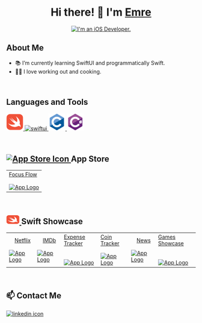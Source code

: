 <h1 align="center">Hi there! 👋 I'm <a href="https://www.linkedin.com/in/emre-usul-5a4351189">Emre</a></h1>

<p align="center">
  <a href="https://git.io/typing-svg">
    <img src="https://readme-typing-svg.herokuapp.com?font=Fira+Code&duration=3000&pause=4000&color=F7BD33&center=true&width=435&lines=I'm+an+iOS+Developer." alt="I'm an iOS Developer." />
  </a>
</p>

<h2 align="left">About Me</h2>

- 📚 I’m currently learning SwiftUI and programmatically Swift.
- 🏋️‍♂️ I love working out and cooking.
 
&nbsp;
<h2 align="left">Languages and Tools</h2>

<p align="left">
  <a href="https://developer.apple.com/swift">
    <img src="https://raw.githubusercontent.com/devicons/devicon/master/icons/swift/swift-original.svg" alt="swift" title="Swift" width="45" height="45" />
  </a>
  <a href="https://developer.apple.com/xcode/swiftui">
    <img src="https://developer.apple.com/assets/elements/icons/swiftui/swiftui-96x96_2x.png" alt="swiftui" title="SwiftUI" width="49" height="46" />
  </a>
  <a href="https://www.programiz.com/c-programming">
    <img src="https://raw.githubusercontent.com/devicons/devicon/master/icons/c/c-original.svg" alt="c" title="C" width="45" height="45" />
  </a>
  <a href="https://learn.microsoft.com/en-us/dotnet/csharp">
    <img src="https://raw.githubusercontent.com/devicons/devicon/master/icons/csharp/csharp-original.svg" alt="csharp" title="C#" width="45" height="45" />
  </a>
</p>

&nbsp;
<h2 align="left">
  <a href="https://www.apple.com/app-store">
    <img src="https://upload.wikimedia.org/wikipedia/commons/6/67/App_Store_%28iOS%29.svg" width="38" height="23" alt="App Store Icon"/>
  </a>
  App Store
</h2>

<table>
  <tr>
    <td>
      <a href="https://apps.apple.com/us/app/focusflow/id6448875403">Focus Flow</a>
      <br/><br/>
      <a href="https://apps.apple.com/us/app/focusflow/id6448875403">
        <img src="https://i.imgur.com/C5Hp2Sc.png" width="80" height="80" alt="App Logo" />
      </a>
    </td>
  </tr>
</table>

&nbsp;
<h2 align="left">
  <a href="https://developer.apple.com/swift">
    <img src="https://raw.githubusercontent.com/devicons/devicon/master/icons/swift/swift-original.svg" width="35" height="25" alt="App Store Icon" />
  </a>
  Swift Showcase
</h2>

<table>
  <tr>
    <td>
      &nbsp;
      &nbsp;
      <a href="https://github.com/EmreUSL/NetflixClone/blob/main/README.md">Netflix</a>
      <br/><br/>
      <a href="https://github.com/EmreUSL/NetflixClone/blob/main/README.md">
        <img src="https://i.imgur.com/nmmg39B.png" width="80" height="80" alt="App Logo" />
      </a>
    </td>
    <td>
      &nbsp;
      &nbsp;
      <a href="https://github.com/EmreUSL/IMDb">IMDb</a>
      <br/><br/>
      <a href="https://github.com/EmreUSL/IMDb">
        <img src="https://i.imgur.com/Zmy58DA.png" width="80" height="80" alt="App Logo" />
      </a>
    </td>
    <td>
      <a href="https://github.com/EmreUSL/ExpenseTracker">Expense Tracker</a>
      <br/><br/>
      &nbsp;
      &nbsp;
      <a href="https://github.com/EmreUSL/ExpenseTracker">
        <img src="https://i.imgur.com/h7JE4c8.png" width="80" height="80" alt="App Logo" />
      </a>
    </td>
    <td>
      <a href="https://github.com/EmreUSL/CoinApp">Coin Tracker</a>
      <br/><br/>
      <a href="https://github.com/EmreUSL/CoinApp">
        <img src="https://i.imgur.com/vnpl7vS.png" width="80" height="80" alt="App Logo" />
      </a>
    </td>
    <td>
      &nbsp;
      &nbsp;
      <a href="https://github.com/EmreUSL/GetNewsMVVM">News</a>
      <br/><br/>
      <a href="https://github.com/EmreUSL/GetNewsMVVM">
        <img src="https://i.imgur.com/RzAYcnC.png" width="80" height="80" alt="App Logo" />
    </td>
    <td>
      <a href="https://github.com/EmreUSL/VideoGamesApp">Games Showcase</a>
      <br/><br/>
      &nbsp;
      &nbsp;
      <a href="https://github.com/EmreUSL/VideoGamesApp">
        <img src="https://i.imgur.com/4kJkghs.png" width="80" height="80" alt="App Logo"/>
      </a>
    </td>
  </tr>
</table>

&nbsp;
<h2 align="left">📫 Contact Me</h2>

<p align="left">
  <a href="https://www.linkedin.com/in/emre-usul-5a4351189">
    <img align="center" src="https://raw.githubusercontent.com/rahuldkjain/github-profile-readme-generator/master/src/images/icons/Social/linked-in-alt.svg" alt="linkedin icon" height="30" width="40" />
  </a>
</p>
